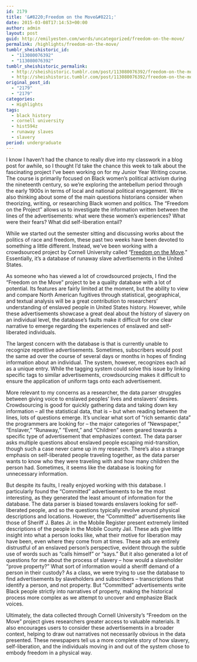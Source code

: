```yaml
---
id: 2179
title: '&#8220;Freedom on the Move&#8221;'
date: 2015-03-08T17:14:53+00:00
author: admin
layout: post
guid: http://emilyesten.com/words/uncategorized/freedom-on-the-move/
permalink: /highlights/freedom-on-the-move/
tumblr_sheishistoric_id:
  - "113080076392"
  - "113080076392"
tumblr_sheishistoric_permalink:
  - http://sheishistoric.tumblr.com/post/113080076392/freedom-on-the-move
  - http://sheishistoric.tumblr.com/post/113080076392/freedom-on-the-move
original_post_id:
  - "2179"
  - "2179"
categories:
  - Highlights
tags:
  - black history
  - cornell university
  - hist594z
  - runaway slaves
  - slavery
period: undergraduate
---
```

I know I haven’t had the chance to really dive into my classwork in a blog post for awhile, so I thought I’d take the chance this week to talk about the fascinating project I’ve been working on for my Junior Year Writing course. The course is primarily focused on Black women’s political activism during the nineteenth century, so we’re exploring the antebellum period through the early 1900s in terms of local and national political engagement. We’re also thinking about some of the main questions historians consider when theorizing, writing, or researching Black women and politics. The “Freedom on the Project” allows us to investigate the information written between the lines of the advertisements: what were these women’s experiences? What were their fears? What did self-liberation entail?

While we started out the semester sitting and discussing works about the politics of race and freedom, these past two weeks have been devoted to something a little different. Instead, we’ve been working with a crowdsourced project by Cornell University called “<a href="http://freedomonthemove.org" target="_blank">Freedom on the Move</a>.” Essentially, it’s a database of runaway slave advertisements in the United States. 

<!-- more -->

As someone who has viewed a lot of crowdsourced projects, I find the “Freedom on the Move” project to be a quality database with a lot of potential. Its features are fairly limited at the moment, but the ability to view and compare North American fugitives through statistical, geographical, and textual analysis will be a great contribution to researchers’ understanding of enslaved people in United States history. However, while these advertisements showcase a great deal about the history of slavery on an individual level, the database’s faults make it difficult for one clear narrative to emerge regarding the experiences of enslaved and self-liberated individuals.

The largest concern with the database is that is currently unable to recognize repetitive advertisements. Sometimes, subscribers would post the same ad over the course of several days or months in hopes of finding information about an individual. The system, however, recognizes each ad as a unique entry. While the tagging system could solve this issue by linking specific tags to similar advertisements, crowdsourcing makes it difficult to ensure the application of uniform tags onto each advertisement.

More relevant to my concerns as a researcher, the data parser struggles between giving voice to enslaved peoples’ lives and enslavers’ desires. Crowdsourcing is good for quickly gathering data and taking down key information &#8211; all the statistical data, that is &#8211; but when reading between the lines, lots of questions emerge. It’s unclear what sort of “rich semantic data” the programmers are looking for &#8211; the major categories of “Newspaper,” “Enslaver,” “Runaway,” “Event,” and “Children” seem geared towards a specific type of advertisement that emphasizes context. The data parser asks multiple questions about enslaved people escaping mid-transition, though such a case never came up in my research. There’s also a strange emphasis on self-liberated people traveling together, as the data parser wants to know who they were traveling with and how many children the person had. Sometimes, it seems like the database is looking for unnecessary information.

But despite its faults, I really enjoyed working with this database. I particularly found the “Committed” advertisements to be the most interesting, as they generated the least amount of information for the database. The data parser is biased towards enslavers looking for self-liberated people, and so the questions typically revolve around physical descriptions and locations. However, the “Committed” advertisements like those of Sheriff J. Bates Jr. in the Mobile Register present extremely limited descriptions of the people in the Mobile County Jail. These ads give little insight into what a person looks like, what their motive for liberation may have been, even where they come from at times. These ads are entirely distrustful of an enslaved person’s perspective, evident through the subtle use of words such as “calls himself” or “says.” But it also generated a lot of questions for me about the process of slavery &#8211; how would a slaveholder “prove property?” What sort of information would a sheriff demand of a person in their custody? As a class, we were trying to use the database to find advertisements by slaveholders and subscribers &#8211; transcriptions that identify a person, and not property. But “Committed” advertisements write Black people strictly into narratives of property, making the historical process more complex as we attempt to uncover and emphasize Black voices.

Ultimately, the data collected through Cornell University’s “Freedom on the Move” project gives researchers greater access to valuable materials. It also encourages users to consider these advertisements in a broader context, helping to draw out narratives not necessarily obvious in the data presented. These newspapers tell us a more complete story of how slavery, self-liberation, and the individuals moving in and out of the system chose to embody freedom in a physical way.
